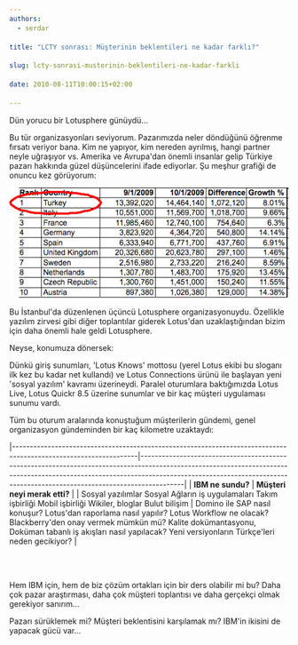 ```yaml
---
authors:
  - serdar

title: "LCTY sonrası: Müşterinin beklentileri ne kadar farklı?"

slug: lcty-sonrasi-musterinin-beklentileri-ne-kadar-farkli

date: 2010-08-11T10:00:15+02:00

---
```


Dün yorucu bir Lotusphere günüydü...
<!-- more -->
Bu tür organizasyonları seviyorum. Pazarımızda neler döndüğünü öğrenme fırsatı veriyor bana. Kim ne yapıyor, kim nereden ayrılmış, hangi partner neyle uğraşıyor vs. Amerika ve Avrupa'dan önemli insanlar gelip Türkiye pazarı hakkında güzel düşüncelerini ifade ediyorlar. Şu meşhur grafiği de onuncu kez görüyorum:

![Image:LCTY sonrası: Müşterinin beklentileri ne kadar farklı?](../../images/imported/lcty-sonrasi-musterinin-beklentileri-ne-kadar-farkli-M2.gif)

Bu İstanbul'da düzenlenen üçüncü Lotusphere organizasyonuydu. Özellikle yazılım zirvesi gibi diğer toplantılar giderek Lotus'dan uzaklaştığından bizim için daha önemli hale geldi Lotusphere.

Neyse, konumuza dönersek:

Dünkü giriş sunumları, 'Lotus Knows' mottosu (yerel Lotus ekibi bu sloganı ilk kez bu kadar net kullandı) ve Lotus Connections ürünü ile başlayan yeni 'sosyal yazılım' kavramı üzerineydi. Paralel oturumlara baktığımızda Lotus Live, Lotus Quickr 8.5 üzerine sunumlar ve bir kaç müşteri uygulaması sunumu vardı.

Tüm bu oturum aralarında konuştuğum müşterilerin gündemi, genel organizasyon gündeminden bir kaç kilometre uzaktaydı:

|-----------------------------------------------------------------------------------------------------------------|------------------------------------------------------------------------------------------------------------------------------------------------------------------------------------------------------------------------------------------------------|
| **IBM ne sundu?**                                                                                               | **Müşteri neyi merak etti?**                                                                                                                                                                                                                         |
| Sosyal yazılımlar Sosyal Ağların iş uygulamaları Takım işbirliği Mobil işbirliği Wikiler, bloglar Bulut bilişim | Domino ile SAP nasıl konuşur? Lotus'dan raporlama nasıl yapılır? Lotus Workflow ne olacak? Blackberry'den onay vermek mümkün mü? Kalite dokümantasyonu, Doküman tabanlı iş akışları nasıl yapılacak? Yeni versiyonların Türkçe'leri neden gecikiyor? |

<br />

<br />

Hem IBM için, hem de biz çözüm ortakları için bir ders olabilir mi bu? Daha çok pazar araştırması, daha çok müşteri toplantısı ve daha gerçekçi olmak gerekiyor sanırım...

Pazarı sürüklemek mi? Müşteri beklentisini karşılamak mı? IBM'in ikisini de yapacak gücü var...

